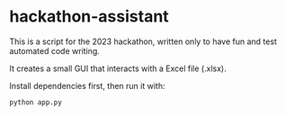 # hackathon-assistant

This is a script for the 2023 hackathon, written only to have fun and test automated code writing.

It creates a small GUI that interacts with a Excel file (.xlsx).

Install dependencies first, then run it with:

```console
python app.py
```
